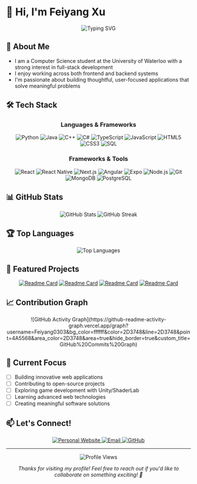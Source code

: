 # 👋 Hi, I'm Feiyang Xu

<div align="center">
  <img src="https://readme-typing-svg.herokuapp.com?font=Fira+Code&weight=500&size=28&pause=1000&color=2D3748&center=true&vCenter=true&width=435&lines=Software+Developer;Problem+Solver;Tech+Enthusiast" alt="Typing SVG" />
</div>

## 🚀 About Me

- I am a Computer Science student at the University of Waterloo with a strong interest in full-stack development
- I enjoy working across both frontend and backend systems
- I'm passionate about building thoughtful, user-focused applications that solve meaningful problems

## 🛠️ Tech Stack

<div align="center">
  
### Languages & Frameworks
![Python](https://img.shields.io/badge/-Python-3776AB?style=for-the-badge&logo=python&logoColor=white)
![Java](https://img.shields.io/badge/-Java-ED8B00?style=for-the-badge&logo=java&logoColor=white)
![C++](https://img.shields.io/badge/-C++-00599C?style=for-the-badge&logo=c%2B%2B&logoColor=white)
![C#](https://img.shields.io/badge/-C%23-239120?style=for-the-badge&logo=c-sharp&logoColor=white)
![TypeScript](https://img.shields.io/badge/-TypeScript-3178C6?style=for-the-badge&logo=typescript&logoColor=white)
![JavaScript](https://img.shields.io/badge/-JavaScript-F7DF1E?style=for-the-badge&logo=javascript&logoColor=black)
![HTML5](https://img.shields.io/badge/-HTML5-E34F26?style=for-the-badge&logo=html5&logoColor=white)
![CSS3](https://img.shields.io/badge/-CSS3-1572B6?style=for-the-badge&logo=css3&logoColor=white)
![SQL](https://img.shields.io/badge/-SQL-4479A1?style=for-the-badge&logo=mysql&logoColor=white)

### Frameworks & Tools
![React](https://img.shields.io/badge/-React-61DAFB?style=for-the-badge&logo=react&logoColor=black)
![React Native](https://img.shields.io/badge/-React%20Native-61DAFB?style=for-the-badge&logo=react&logoColor=black)
![Next.js](https://img.shields.io/badge/-Next.js-000000?style=for-the-badge&logo=next.js&logoColor=white)
![Angular](https://img.shields.io/badge/-Angular-DD0031?style=for-the-badge&logo=angular&logoColor=white)
![Expo](https://img.shields.io/badge/-Expo-000020?style=for-the-badge&logo=expo&logoColor=white)
![Node.js](https://img.shields.io/badge/-Node.js-339933?style=for-the-badge&logo=node.js&logoColor=white)
![Git](https://img.shields.io/badge/-Git-F05032?style=for-the-badge&logo=git&logoColor=white)
![MongoDB](https://img.shields.io/badge/-MongoDB-47A248?style=for-the-badge&logo=mongodb&logoColor=white)
![PostgreSQL](https://img.shields.io/badge/-PostgreSQL-336791?style=for-the-badge&logo=postgresql&logoColor=white)

</div>

</div>

## 📊 GitHub Stats

<div align="center">
  <img src="https://github-readme-stats.vercel.app/api?username=Feiyang0303&show_icons=true&theme=default&hide_border=true&bg_color=ffffff&title_color=2D3748&text_color=4A5568&icon_color=2D3748" alt="GitHub Stats" />
  <img src="https://github-readme-streak-stats.herokuapp.com/?user=Feiyang0303&theme=default&hide_border=true&background=ffffff&stroke=2D3748&ring=2D3748&fire=2D3748&currStreakNum=4A5568&currStreakLabel=2D3748&sideNums=4A5568&sideLabels=2D3748&dates=4A5568" alt="GitHub Streak" />
</div>

## 🏆 Top Languages

<div align="center">
  <img src="https://github-readme-stats.vercel.app/api/top-langs/?username=Feiyang0303&layout=compact&theme=default&hide_border=true&bg_color=ffffff&title_color=2D3748&text_color=4A5568" alt="Top Languages" />
</div>

## 🚀 Featured Projects

<div align="center">
  
[![Readme Card](https://github-readme-stats.vercel.app/api/pin/?username=Feiyang0303&repo=Diary&theme=default&hide_border=true&bg_color=ffffff&title_color=2D3748&text_color=4A5568)](https://github.com/Feiyang0303/Diary)
[![Readme Card](https://github-readme-stats.vercel.app/api/pin/?username=Feiyang0303&repo=ScaryBirds&theme=default&hide_border=true&bg_color=ffffff&title_color=2D3748&text_color=4A5568)](https://github.com/Feiyang0303/ScaryBirds)
[![Readme Card](https://github-readme-stats.vercel.app/api/pin/?username=Feiyang0303&repo=website&theme=default&hide_border=true&bg_color=ffffff&title_color=2D3748&text_color=4A5568)](https://github.com/Feiyang0303/website)
[![Readme Card](https://github-readme-stats.vercel.app/api/pin/?username=Feiyang0303&repo=audionovel&theme=default&hide_border=true&bg_color=ffffff&title_color=2D3748&text_color=4A5568)](https://github.com/Feiyang0303/audionovel)

</div>

## 📈 Contribution Graph

<div align="center">
  ![GitHub Activity Graph](https://github-readme-activity-graph.vercel.app/graph?username=Feiyang0303&bg_color=ffffff&color=2D3748&line=2D3748&point=4A5568&area_color=2D3748&area=true&hide_border=true&custom_title=GitHub%20Commits%20Graph)
</div>

## 🎯 Current Focus

- [ ] Building innovative web applications
- [ ] Contributing to open-source projects
- [ ] Exploring game development with Unity/ShaderLab
- [ ] Learning advanced web technologies
- [ ] Creating meaningful software solutions

## 📫 Let's Connect!

<div align="center">
  <a href="https://fxu0303.ca/">
    <img src="https://img.shields.io/badge/-Personal%20Website-2D3748?style=for-the-badge&logo=About.me&logoColor=white" alt="Personal Website" />
  </a>
  <a href="mailto:contact@fxu0303.ca">
    <img src="https://img.shields.io/badge/-Email-D14836?style=for-the-badge&logo=gmail&logoColor=white" alt="Email" />
  </a>
  <a href="https://github.com/Feiyang0303">
    <img src="https://img.shields.io/badge/-GitHub-181717?style=for-the-badge&logo=github&logoColor=white" alt="GitHub" />
  </a>
</div>

---

<div align="center">
  <img src="https://komarev.com/ghpvc/?username=Feiyang0303&style=flat-square&color=2D3748" alt="Profile Views" />
  
  *Thanks for visiting my profile! Feel free to reach out if you'd like to collaborate on something exciting! 🚀*
</div>
